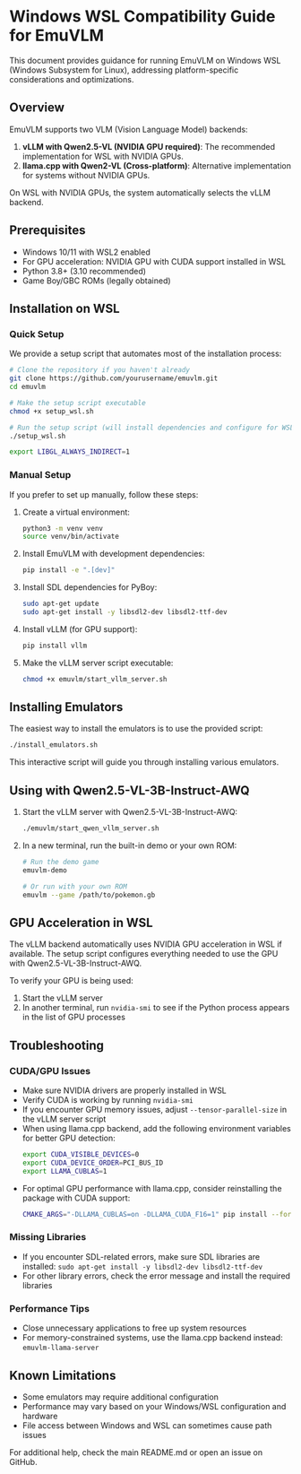 # Windows WSL Compatibility Guide for EmuVLM

This document provides guidance for running EmuVLM on Windows WSL (Windows Subsystem for Linux), addressing platform-specific considerations and optimizations.

## Overview

EmuVLM supports two VLM (Vision Language Model) backends:

1. **vLLM with Qwen2.5-VL (NVIDIA GPU required)**: The recommended implementation for WSL with NVIDIA GPUs.
2. **llama.cpp with Qwen2-VL (Cross-platform)**: Alternative implementation for systems without NVIDIA GPUs.

On WSL with NVIDIA GPUs, the system automatically selects the vLLM backend.

## Prerequisites

- Windows 10/11 with WSL2 enabled
- For GPU acceleration: NVIDIA GPU with CUDA support installed in WSL
- Python 3.8+ (3.10 recommended)
- Game Boy/GBC ROMs (legally obtained)

## Installation on WSL

### Quick Setup

We provide a setup script that automates most of the installation process:

```bash
# Clone the repository if you haven't already
git clone https://github.com/yourusername/emuvlm.git
cd emuvlm

# Make the setup script executable
chmod +x setup_wsl.sh

# Run the setup script (will install dependencies and configure for WSL)
./setup_wsl.sh

export LIBGL_ALWAYS_INDIRECT=1
```

### Manual Setup

If you prefer to set up manually, follow these steps:

1. Create a virtual environment:
   ```bash
   python3 -m venv venv
   source venv/bin/activate
   ```

2. Install EmuVLM with development dependencies:
   ```bash
   pip install -e ".[dev]"
   ```

3. Install SDL dependencies for PyBoy:
   ```bash
   sudo apt-get update
   sudo apt-get install -y libsdl2-dev libsdl2-ttf-dev
   ```

4. Install vLLM (for GPU support):
   ```bash
   pip install vllm
   ```

5. Make the vLLM server script executable:
   ```bash
   chmod +x emuvlm/start_vllm_server.sh
   ```

## Installing Emulators

The easiest way to install the emulators is to use the provided script:
```bash
./install_emulators.sh
```

This interactive script will guide you through installing various emulators.

## Using with Qwen2.5-VL-3B-Instruct-AWQ

1. Start the vLLM server with Qwen2.5-VL-3B-Instruct-AWQ:
   ```bash
   ./emuvlm/start_qwen_vllm_server.sh
   ```

2. In a new terminal, run the built-in demo or your own ROM:
   ```bash
   # Run the demo game
   emuvlm-demo
   
   # Or run with your own ROM
   emuvlm --game /path/to/pokemon.gb
   ```

## GPU Acceleration in WSL

The vLLM backend automatically uses NVIDIA GPU acceleration in WSL if available. The setup script configures everything needed to use the GPU with Qwen2.5-VL-3B-Instruct-AWQ.

To verify your GPU is being used:
1. Start the vLLM server
2. In another terminal, run `nvidia-smi` to see if the Python process appears in the list of GPU processes

## Troubleshooting

### CUDA/GPU Issues
- Make sure NVIDIA drivers are properly installed in WSL
- Verify CUDA is working by running `nvidia-smi`
- If you encounter GPU memory issues, adjust `--tensor-parallel-size` in the vLLM server script
- When using llama.cpp backend, add the following environment variables for better GPU detection:
  ```bash
  export CUDA_VISIBLE_DEVICES=0
  export CUDA_DEVICE_ORDER=PCI_BUS_ID
  export LLAMA_CUBLAS=1
  ```
- For optimal GPU performance with llama.cpp, consider reinstalling the package with CUDA support:
  ```bash
  CMAKE_ARGS="-DLLAMA_CUBLAS=on -DLLAMA_CUDA_F16=1" pip install --force-reinstall --no-binary llama-cpp-python llama-cpp-python
  ```

### Missing Libraries
- If you encounter SDL-related errors, make sure SDL libraries are installed: `sudo apt-get install -y libsdl2-dev libsdl2-ttf-dev`
- For other library errors, check the error message and install the required libraries

### Performance Tips
- Close unnecessary applications to free up system resources
- For memory-constrained systems, use the llama.cpp backend instead: `emuvlm-llama-server`

## Known Limitations

- Some emulators may require additional configuration
- Performance may vary based on your Windows/WSL configuration and hardware
- File access between Windows and WSL can sometimes cause path issues

For additional help, check the main README.md or open an issue on GitHub.
